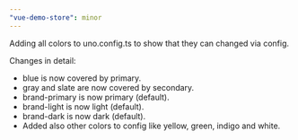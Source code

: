 ```yaml
---
"vue-demo-store": minor
---
```


Adding all colors to uno.config.ts to show that they can changed via config.

Changes in detail:

- blue is now covered by primary.
- gray and slate are now covered by secondary.
- brand-primary is now primary (default).
- brand-light is now light (default).
- brand-dark is now dark (default).
- Added also other colors to config like yellow, green, indigo and white.
